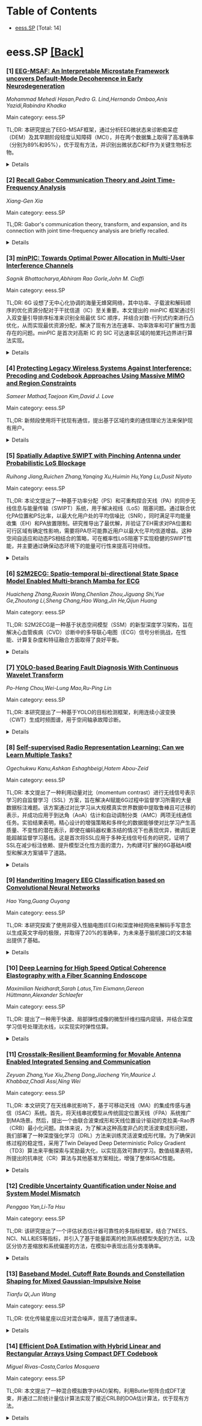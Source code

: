 <div id=toc></div>

# Table of Contents

- [eess.SP](#eess.SP) [Total: 14]


<div id='eess.SP'></div>

# eess.SP [[Back]](#toc)

### [1] [EEG-MSAF: An Interpretable Microstate Framework uncovers Default-Mode Decoherence in Early Neurodegeneration](https://arxiv.org/abs/2509.02568)
*Mohammad Mehedi Hasan,Pedro G. Lind,Hernando Ombao,Anis Yazidi,Rabindra Khadka*

Main category: eess.SP

TL;DR: 本研究提出了EEG-MSAF框架，通过分析EEG微状态来诊断痴呆症（DEM）及其早期阶段轻度认知障碍（MCI），并在两个数据集上取得了高准确率（分别为89%和95%），优于现有方法，并识别出微状态C和F作为关键生物标志物。


<details>
  <summary>Details</summary>
Motivation: 痴呆症（DEM）是日益严峻的全球健康挑战，需要早期准确的诊断。传统脑电图（EEG）分析方法难以捕捉其瞬态复杂性，因此需要新的分析方法。

Method: 本研究提出了EEG微状态分析框架（EEG-MSAF），一个端到端的流程，包括（1）自动提取微状态特征，（2）使用机器学习（ML）进行分类，（3）使用SHAP（Shapley Additive Explanations）进行特征排序，以突出关键生物标志物。

Result: 在CAUEEG数据集上，EEG-MSAF-SVM达到了89% ± 0.01的准确率，比深度学习基线CEEDNET高出19.3%。在Thessaloniki数据集上，准确率达到95% ± 0.01，与EEGConvNeXt相当。SHAP分析显示，平均相关性和出现次数是最有信息量的指标，微状态C（显著性/注意力网络）的中断是DEM预测的关键，而微状态F（默认模式网络的新模式）是MCI和DEM的关键早期生物标志物。

Conclusion: EEG-MSAF框架通过提高准确性、泛化能力和可解释性，推动了基于EEG的痴呆症诊断，并揭示了认知谱系中大脑动态的变化。

Abstract: Dementia (DEM) is a growing global health challenge, underscoring the need
for early and accurate diagnosis. Electroencephalography (EEG) provides a
non-invasive window into brain activity, but conventional methods struggle to
capture its transient complexity. We present the \textbf{EEG Microstate
Analysis Framework (EEG-MSAF)}, an end-to-end pipeline that leverages EEG
microstates discrete, quasi-stable topographies to identify DEM-related
biomarkers and distinguish DEM, mild cognitive impairment (MCI), and normal
cognition (NC). EEG-MSAF comprises three stages: (1) automated microstate
feature extraction, (2) classification with machine learning (ML), and (3)
feature ranking using Shapley Additive Explanations (SHAP) to highlight key
biomarkers. We evaluate on two EEG datasets: the public Chung-Ang University
EEG (CAUEEG) dataset and a clinical cohort from Thessaloniki Hospital. Our
framework demonstrates strong performance and generalizability. On CAUEEG,
EEG-MSAF-SVM achieves \textbf{89\% $\pm$ 0.01 accuracy}, surpassing the deep
learning baseline CEEDNET by \textbf{19.3\%}. On the Thessaloniki dataset, it
reaches \textbf{95\% $\pm$ 0.01 accuracy}, comparable to EEGConvNeXt. SHAP
analysis identifies mean correlation and occurrence as the most informative
metrics: disruption of microstate C (salience/attention network) dominates DEM
prediction, while microstate F, a novel default-mode pattern, emerges as a key
early biomarker for both MCI and DEM. By combining accuracy, generalizability,
and interpretability, EEG-MSAF advances EEG-based dementia diagnosis and sheds
light on brain dynamics across the cognitive spectrum.

</details>


### [2] [Recall Gabor Communication Theory and Joint Time-Frequency Analysis](https://arxiv.org/abs/2509.02724)
*Xiang-Gen Xia*

Main category: eess.SP

TL;DR: Gabor's communication theory, transform, and expansion, and its connection with joint time-frequency analysis are briefly recalled.


<details>
  <summary>Details</summary>
Motivation: To provide a concise overview of Gabor's foundational work in communication theory and its relation to time-frequency analysis.

Method: Review of Gabor's communication theory, Gabor transform, and Gabor expansion, highlighting their link to joint time-frequency analysis.

Result: A foundational understanding of Gabor's contributions and their relevance to time-frequency analysis.

Conclusion: Gabor's work is fundamental to understanding joint time-frequency analysis.

Abstract: In this article, we first briefly recall Gabor's communication theory and
then Gabor transform and expansion, and also its connection with joint time
frequency analysis.

</details>


### [3] [minPIC: Towards Optimal Power Allocation in Multi-User Interference Channels](https://arxiv.org/abs/2509.02797)
*Sagnik Bhattacharya,Abhiram Rao Gorle,John M. Cioffi*

Main category: eess.SP

TL;DR: 6G 设想了无中心化协调的海量无蜂窝网络，其中功率、子载波和解码顺序的优化资源分配对于干扰信道（IC）至关重要。本文提出的 minPIC 框架通过引入双变量引导排序标准来识别全局最优 SIC 顺序，并结合对数-行列式约束进行凸优化，从而实现最优资源分配，解决了现有方法在速率、功率效率和可扩展性方面存在的问题。minPIC 是首次对高斯 IC 的 SIC 可达速率区域的帕累托边界进行算法实现。


<details>
  <summary>Details</summary>
Motivation: 现有正交/非正交/速率分裂多址接入方案在干扰信道中依赖固定的启发式方法进行干扰管理，导致速率次优、功率效率低下和可扩展性问题。因此，需要一种新的框架来优化功率、子载波和解码顺序的资源分配。

Method: 提出了一种新颖的 minPIC 框架，用于在通用的多用户干扰信道中进行最优的功率、子载波和解码顺序分配。该框架通过引入双变量引导排序标准来识别全局最优的 SIC 顺序，然后使用辅助的对数-行列式约束进行凸优化，并通过二分查找有效地求解。

Result: minPIC 框架能够识别全局最优的 SIC 顺序，并实现最优的资源分配。该框架可以满足沉浸式 XR 和其他 6G 应用的高速率、低功耗目标。minPIC 是首次对高斯 IC 的 SIC 可达速率区域的帕累托边界进行算法实现。

Conclusion: minPIC 框架为无蜂窝网络中的可扩展干扰管理提供了新的途径，能够实现最优的资源分配，并满足 6G 应用的严苛要求。

Abstract: 6G envisions massive cell-free networks with spatially nested multiple access
(MAC) and broadcast (BC) channels without centralized coordination. This makes
optimal resource allocation across power, subcarriers, and decoding orders
crucial for interference channels (ICs), where neither transmitters nor
receivers can cooperate. Current orthogonal multiple access (OMA) methods, as
well as non-orthogonal (NOMA) and rate-splitting (RSMA) schemes, rely on fixed
heuristics for interference management, leading to suboptimal rates, power
inefficiency, and scalability issues. This paper proposes a novel minPIC
framework for optimal power, subcarrier, and decoding order allocation in
general multi-user ICs. Unlike existing methods, minPIC eliminates heuristic
SIC order assumptions. Despite the convexity of the IC capacity region, fixing
an SIC order induces non-convexity in resource allocation, traditionally
requiring heuristic approximations. We instead introduce a dual-variable-guided
sorting criterion to identify globally optimal SIC orders, followed by convex
optimization with auxiliary log-det constraints, efficiently solved via binary
search. We also demonstrate that minPIC could potentially meet the stringent
high-rate, low-power targets of immersive XR and other 6G applications. To the
best of our knowledge, minPIC is the first algorithmic realisation of the
Pareto boundary of the SIC-achievable rate region for Gaussian ICs, opening the
door to scalable interference management in cell-free networks.

</details>


### [4] [Protecting Legacy Wireless Systems Against Interference: Precoding and Codebook Approaches Using Massive MIMO and Region Constraints](https://arxiv.org/abs/2509.02819)
*Sameer Mathad,Taejoon Kim,David J. Love*

Main category: eess.SP

TL;DR: 新频段使用将干扰现有通信，提出基于区域约束的通信理论方法来保护现有用户。


<details>
  <summary>Details</summary>
Motivation: 新频段的需求日益增长，但使用新频段会干扰到由关键基础设施使用的现有通信，因此需要保护现有用户免受干扰。

Method: 提出了一种通信理论方法，通过在海量多输入多输出（MIMO）系统设计中加入接收功率约束（区域约束），以保护地理限制区域内的现有用户。

Result: 对单用户海量MIMO的容量和多用户海量MIMO的 총-rate 进行了分析，并提出了一种预编码设计方法，允许在新频段使用时保护现有用户。

Conclusion: 提出的基于区域约束的海量MIMO系统设计方法，可以在利用新频段的同时有效保护现有用户免受干扰。

Abstract: The ever-increasing demand for high-speed wireless communication has
generated significant interest in utilizing frequency bands that are adjacent
to those occupied by legacy wireless systems. Since the legacy wireless systems
were designed based on often decades-old assumptions about wireless
interference, utilizing these new bands will result in interference with the
existing legacy users. Many of these legacy wireless devices are used by
critical infrastructure networks upon which society depends. There is an urgent
need to develop schemes that can protect legacy users from such interference.
For many applications, legacy users are located within
geographically-constrained regions. Several studies have proposed mitigating
interference through the implementation of exclusion zones near these
geographically-constrained regions. In contrast to solutions based on
geographic exclusion zones, this paper presents a communication theory-based
solution. By leveraging knowledge of these geographically-constrained regions,
we aim to reduce the interference impact on legacy users. We achieve this by
incorporating received power constraints, termed as region constraints, in our
massive multiple-input multiple-output (MIMO) system design. We perform a
capacity analysis of single-user massive MIMO and a sum-rate analysis of the
multi-user massive MIMO system with transmit power and region constraints. We
present a precoding design method that allows for the utilization of new
frequency bands while protecting legacy users.

</details>


### [5] [Spatially Adaptive SWIPT with Pinching Antenna under Probabilistic LoS Blockage](https://arxiv.org/abs/2509.03038)
*Ruihong Jiang,Ruichen Zhang,Yanqing Xu,Huimin Hu,Yang Lu,Dusit Niyato*

Main category: eess.SP

TL;DR: 本论文提出了一种基于功率分配（PS）和可重构捏合天线（PA）的同步无线信息与能量传输（SWIPT）系统，用于解决视线（LoS）阻塞问题。通过联合优化PA位置和PS比率，以最大化用户处的平均信噪比（SNR），同时满足平均能量收集（EH）和PA放置限制。研究推导出了最优解，并验证了EH需求对PA位置和可行区域有确定性影响，需要将PA尽可能靠近用户以最大化平均信道增益。这种空间自适应和动态PS相结合的策略，可在概率性LoS阻塞下实现稳健的SWIPT性能，并主要通过确保动态环境下的能量可行性来提高可持续性。


<details>
  <summary>Details</summary>
Motivation: 在存在视线（LoS）阻塞的概率性条件下，研究如何优化同步无线信息与能量传输（SWIPT）系统的性能，特别是如何在最大化信噪比（SNR）的同时满足能量收集（EH）和天线放置的限制。

Method: 通过联合优化可重构捏合天线（PA）的位置和功率分配（PS）比率，以最大化用户处的平均信噪比（SNR），同时满足平均能量收集（EH）和PA放置的限制，并推导出闭式最优解。

Result: 研究结果表明，能量收集（EH）需求对PA的最优位置及其可行区域有确定性影响，需要将PA尽可能靠近用户以最大化平均信道增益。这种结合了空间自适应和动态功率分配（PS）的策略，可以在概率性视线（LoS）阻塞的情况下实现稳健的SWIPT性能。

Conclusion: 机械可重构性主要通过确保动态环境下的能量可行性来提高SWIPT系统的可持续性。空间自适应和动态功率分配（PS）相结合的策略，可以在概率性视线（LoS）阻塞下实现稳健的SWIPT性能。

Abstract: This paper considers a power-splitting (PS)-based simultaneous wireless
information and power transfer (SWIPT) system employing a reconfigurable
pinching antenna (PA) under probabilistic line-of-sight (LoS) blockage. We
formulate a joint optimization of the PA position and the PS ratio to maximize
the average signal-to-noise ratio (SNR) at a user, subject to its average
energy harvesting (EH) and PA placement limits. We derive a closed-form optimal
solution. Results demonstrate that the EH requirement has a deterministic
impact on the optimal PA position as well as its feasible region, requiring
deployment of the PA as close to the user as possible to maximize average
channel gain. This spatial adaptation, combined with dynamic PS, enables robust
SWIPT performance in the presence of probabilistic LoS blockage, revealing that
mechanical reconfigurability primarily enhances sustainability by ensuring
energy feasibility in dynamic environments.

</details>


### [6] [S2M2ECG: Spatio-temporal bi-directional State Space Model Enabled Multi-branch Mamba for ECG](https://arxiv.org/abs/2509.03066)
*Huaicheng Zhang,Ruoxin Wang,Chenlian Zhou,Jiguang Shi,Yue Ge,Zhoutong Li,Sheng Chang,Hao Wang,Jin He,Qijun Huang*

Main category: eess.SP

TL;DR: S2M2ECG是一种基于状态空间模型（SSM）的新型深度学习架构，旨在解决心血管疾病（CVD）诊断中的多导联心电图（ECG）信号分析挑战，在性能、计算复杂度和特征融合方面取得了良好平衡。


<details>
  <summary>Details</summary>
Motivation: 现有的深度学习方法在处理多导联心电图（ECG）信号时，在性能、计算复杂度和多源特征融合之间难以取得平衡。状态空间模型（SSM），特别是Mamba，因其高效计算和线性复杂度，为ECG信号分析提供了新的可能性。

Method: 提出了一种名为S2M2ECG的新型SSM架构，该架构包含三个层级的融合机制：1. 采用分段标记（segment tokenization）的时空双向SSM进行低层信号融合。2. 使用双向扫描的单导联时序信息融合，以提高正反向识别精度。3. 引入跨导联特征交互模块进行空间信息融合。此外，还采用了多分支设计和导联融合模块，以充分利用ECG信号特有的多导联机制。

Result: 实验结果表明，S2M2ECG在节律、形态和临床场景中均取得了优越的性能。并且，该模型的轻量化架构使其参数量接近最少，非常适合高效推理和便捷部署。

Conclusion: S2M2ECG作为一种有前景的替代方案，在性能、计算复杂度和ECG信号特性之间取得了优异的平衡，为实现高精度、轻量化的CVD诊断计算开辟了道路。

Abstract: As one of the most effective methods for cardiovascular disease (CVD)
diagnosis, multi-lead Electrocardiogram (ECG) signals present a characteristic
multi-sensor information fusion challenge that has been continuously researched
in deep learning domains. Despite the numerous algorithms proposed with
different DL architectures, maintaining a balance among performance,
computational complexity, and multi-source ECG feature fusion remains
challenging. Recently, state space models (SSMs), particularly Mamba, have
demonstrated remarkable effectiveness across various fields. Their inherent
design for high-efficiency computation and linear complexity makes them
particularly suitable for low-dimensional data like ECGs. This work proposes
S2M2ECG, an SSM architecture featuring three-level fusion mechanisms: (1)
Spatio-temporal bi-directional SSMs with segment tokenization for low-level
signal fusion, (2) Intra-lead temporal information fusion with bi-directional
scanning to enhance recognition accuracy in both forward and backward
directions, (3) Cross-lead feature interaction modules for spatial information
fusion. To fully leverage the ECG-specific multi-lead mechanisms inherent in
ECG signals, a multi-branch design and lead fusion modules are incorporated,
enabling individual analysis of each lead while ensuring seamless integration
with others. Experimental results reveal that S2M2ECG achieves superior
performance in the rhythmic, morphological, and clinical scenarios. Moreover,
its lightweight architecture ensures it has nearly the fewest parameters among
existing models, making it highly suitable for efficient inference and
convenient deployment. Collectively, S2M2ECG offers a promising alternative
that strikes an excellent balance among performance, computational complexity,
and ECG-specific characteristics, paving the way for high-performance,
lightweight computations in CVD diagnosis.

</details>


### [7] [YOLO-based Bearing Fault Diagnosis With Continuous Wavelet Transform](https://arxiv.org/abs/2509.03070)
*Po-Heng Chou,Wei-Lung Mao,Ru-Ping Lin*

Main category: eess.SP

TL;DR: 本研究提出了一种基于YOLO的目标检测框架，利用连续小波变换（CWT）生成时频图谱，用于空间轴承故障诊断。


<details>
  <summary>Details</summary>
Motivation: 为了提高轴承故障诊断的准确性和泛化能力，并实现故障的直接可视化。

Method: 将一维振动信号通过Morlet小波变换为时频图谱，然后输入YOLOv9、v10和v11模型进行故障分类。

Result: 在CWRU、PU和IMS三个数据集上，CWT-YOLO方法比MCNN-LSTM基线模型取得了更高的准确率和泛化能力。其中YOLOv11在三个数据集上的mAP分别达到99.4%、97.8%和99.5%。

Conclusion: 基于CWT和YOLO的时频图谱分析方法能够有效识别轴承故障，并且其区域感知检测机制可以直观地定位故障区域，为旋转机械的故障诊断和监测提供了一种实用的解决方案。

Abstract: This letter proposes a YOLO-based framework for spatial bearing fault
diagnosis using time-frequency spectrograms derived from continuous wavelet
transform (CWT). One-dimensional vibration signals are first transformed into
time-frequency spectrograms using Morlet wavelets to capture transient fault
signatures. These spectrograms are then processed by YOLOv9, v10, and v11
models to classify fault types. Evaluated on three benchmark datasets,
including Case Western Reserve University (CWRU), Paderborn University (PU),
and Intelligent Maintenance System (IMS), the proposed CWT--YOLO pipeline
achieves significantly higher accuracy and generalizability than the baseline
MCNN--LSTM model. Notably, YOLOv11 reaches mAP scores of 99.4% (CWRU), 97.8%
(PU), and 99.5% (IMS). In addition, its region-aware detection mechanism
enables direct visualization of fault locations in spectrograms, offering a
practical solution for condition monitoring in rotating machinery.

</details>


### [8] [Self-supervised Radio Representation Learning: Can we Learn Multiple Tasks?](https://arxiv.org/abs/2509.03077)
*Ogechukwu Kanu,Ashkan Eshaghbeigi,Hatem Abou-Zeid*

Main category: eess.SP

TL;DR: 本文提出了一种利用动量对比（momentum contrast）进行无线信号表示学习的自监督学习（SSL）方案，旨在解决AI赋能6G过程中监督学习所需的大量数据标注难题。该方案通过对比学习从大规模真实世界数据中提取鲁棒且可迁移的表示，并成功应用于到达角（AoA）估计和自动调制分类（AMC）两项无线通信任务。实验结果表明，精心设计的增强策略和多样化的数据能够使对比学习产生高质量、不变性的潜在表示，即使在编码器权重冻结的情况下也表现优异，微调后更能超越监督学习基线。这是首次将SSL应用于多种无线信号任务的研究，证明了SSL在减少标注依赖、提升模型泛化性方面的潜力，为构建可扩展的6G基础AI模型和解决方案铺平了道路。


<details>
  <summary>Details</summary>
Motivation: 监督学习在AI赋能6G方面面临数据收集和标注成本高昂的挑战，SSL能够利用大量未标记数据提供接近监督学习的性能，因此SSL在无线信号处理领域具有巨大潜力。

Method: 提出了一种基于动量对比的自监督学习方案，用于学习无线信号的表示。该方法通过对比学习从大规模真实世界数据中提取鲁棒、可迁移的表示，并对这些表示在到达角（AoA）估计和自动调制分类（AMC）两项任务上进行了评估。

Result: 通过精心设计的增强策略和多样化的数据，对比学习能够产生高质量、不变性的潜在表示，即使在编码器权重冻结的情况下也表现优异，微调后更能超越监督学习基线。

Conclusion: 自监督学习在无线信号处理方面具有巨大潜力，能够减少对标记数据的依赖，提高模型的泛化能力，为构建可扩展的6G基础AI模型和解决方案铺平了道路。

Abstract: Artificial intelligence (AI) is anticipated to play a pivotal role in 6G.
However, a key challenge in developing AI-powered solutions is the extensive
data collection and labeling efforts required to train supervised deep learning
models. To overcome this, self-supervised learning (SSL) approaches have
recently demonstrated remarkable success across various domains by leveraging
large volumes of unlabeled data to achieve near-supervised performance. In this
paper, we propose an effective SSL scheme for radio signal representation
learning using momentum contrast. By applying contrastive learning, our method
extracts robust, transferable representations from a large real-world dataset.
We assess the generalizability of these learned representations across two
wireless communications tasks: angle of arrival (AoA) estimation and automatic
modulation classification (AMC). Our results show that carefully designed
augmentations and diverse data enable contrastive learning to produce
high-quality, invariant latent representations. These representations are
effective even with frozen encoder weights, and fine-tuning further enhances
performance, surpassing supervised baselines. To the best of our knowledge,
this is the first work to propose and demonstrate the effectiveness of
self-supervised learning for radio signals across multiple tasks. Our findings
highlight the potential of self-supervised learning to transform AI for
wireless communications by reducing dependence on labeled data and improving
model generalization - paving the way for scalable foundational 6G AI models
and solutions.

</details>


### [9] [Handwriting Imagery EEG Classification based on Convolutional Neural Networks](https://arxiv.org/abs/2509.03111)
*Hao Yang,Guang Ouyang*

Main category: eess.SP

TL;DR: 本研究探索了使用非侵入性脑电图(EEG)和深度神经网络来解码手写意念以生成英文字母的极限，并取得了20%的准确率，为未来基于脑机接口的文本输出提供了基础。


<details>
  <summary>Details</summary>
Motivation: 手写意念作为一种有前景的脑机接口(BCI)范式，旨在将大脑活动转化为文本输出。与侵入式记录相比，非侵入式记录在捕捉脑信号方面更具实用性和可行性。本研究旨在探索非侵入性脑电图解码手写意念生成英文字母的极限。

Method: 本研究招募了五名参与者，记录了他们在想象书写26个英文字母时的脑电图信号。通过测量脑电图在不同字母间的相似性来研究数据集中字母的特异性模式。随后，训练了四个卷积神经网络(CNN)模型进行脑电图分类。

Result: 脑电图数据显示了清晰的字母特异性模式，证明了脑电图到文本转换的可行性。在3.85%的偶然水平准确率下，针对每个参与者训练的CNN分类器最高准确率达到了约20%。

Conclusion: 本研究首次尝试解码与手写意念相关的非侵入性脑电图信号。尽管目前的准确率不足以支持实用的脑-文本BCI，但该模型的表现揭示了将非侵入性记录的脑信号转化为文本输出的潜力，并为未来的研究奠定了基线。

Abstract: Handwriting imagery has emerged as a promising paradigm for brain-computer
interfaces (BCIs) aimed at translating brain activity into text output.
Compared with invasively recorded electroencephalography (EEG), non-invasive
recording offers a more practical and feasible approach to capturing brain
signals for BCI. This study explores the limit of decoding non-invasive EEG
associated with handwriting imagery into English letters using deep neural
networks. To this end, five participants were instructed to imagine writing the
26 English letters with their EEG being recorded from the scalp. A measurement
of EEG similarity across letters was conducted to investigate letter-specific
patterns in the dataset. Subsequently, four convolutional neural network (CNN)
models were trained for EEG classification. Descriptively, the EEG data clearly
exhibited letter-specific patterns serving as a proof-of-concept for
EEG-to-text translation. Under the chance level of accuracy at 3.85%, the CNN
classifiers trained on each participant reached the highest limit of around
20%. This study marks the first attempt to decode non-invasive EEG associated
with handwriting imagery. Although the achieved accuracy is not sufficient for
a usable brain-to-text BCI, the model's performance is noteworthy in revealing
the potential for translating non-invasively recorded brain signals into text
outputs and establishing a baseline for future research.

</details>


### [10] [Deep Learning for High Speed Optical Coherence Elastography with a Fiber Scanning Endoscope](https://arxiv.org/abs/2509.03193)
*Maximilian Neidhardt,Sarah Latus,Tim Eixmann,Gereon Hüttmann,Alexander Schlaefer*

Main category: eess.SP

TL;DR: 提出了一种用于快速、局部弹性成像的微型纤维扫描内窥镜，并结合深度学习信号处理流水线，以实现实时弹性估算。


<details>
  <summary>Details</summary>
Motivation: 传统的基于图像的弹性成像方法不适用于手术介入，特别是微创手术，因此需要一种适用于手术过程的弹性成像技术。

Method: 开发了一种微型纤维扫描内窥镜，并提出了一种基于深度学习的信号处理流水线，用于处理复杂的波场数据。该方法通过优化探头设计以实现不同的扫描模式，并采用圆锥形扫描模式以最大化时间采样频率（5.05 kHz）同时保持三维信息。使用时空深度学习网络对模型进行端到端训练，以获得局部、鲁棒的弹性估算，并生成实时弹性图。

Result: 在二维扫描中，该方法将平均绝对误差从传统相位跟踪的 11.33±12.78 kPa 降低到 6.31±5.76 kPa。在未估计波方向的扫描中，该三维方法将误差从传统二维方法的 19.75±21.82 kPa 降低到 4.48±3.63 kPa。该方法在离体猪组织中也验证了其可行性。

Conclusion: 所提出的微型纤维扫描内窥镜和深度学习方法能够进行快速、局部、实时的弹性成像，并在软组织病理学评估和手术介入方面具有应用潜力。

Abstract: Tissue stiffness is related to soft tissue pathologies and can be assessed
through palpation or via clinical imaging systems, e.g., ultrasound or magnetic
resonance imaging. Typically, the image based approaches are not suitable
during interventions, particularly for minimally invasive surgery. To this end,
we present a miniaturized fiber scanning endoscope for fast and localized
elastography. Moreover, we propose a deep learning based signal processing
pipeline to account for the intricate data and the need for real-time
estimates. Our elasticity estimation approach is based on imaging complex and
diffuse wave fields that encompass multiple wave frequencies and propagate in
various directions. We optimize the probe design to enable different scan
patterns. To maximize temporal sampling while maintaining three-dimensional
information we define a scan pattern in a conical shape with a temporal
frequency of 5.05 kHz. To efficiently process the image sequences of complex
wave fields we consider a spatio-temporal deep learning network. We train the
network in an end-to-end fashion on measurements from phantoms representing
multiple elasticities. The network is used to obtain localized and robust
elasticity estimates, allowing to create elasticity maps in real-time. For 2D
scanning, our approach results in a mean absolute error of 6.31+-5.76 kPa
compared to 11.33+-12.78 kPa for conventional phase tracking. For scanning
without estimating the wave direction, the novel 3D method reduces the error to
4.48+-3.63 kPa compared to 19.75+-21.82 kPa for the conventional 2D method.
Finally, we demonstrate feasibility of elasticity estimates in ex-vivo porcine
tissue.

</details>


### [11] [Crosstalk-Resilient Beamforming for Movable Antenna Enabled Integrated Sensing and Communication](https://arxiv.org/abs/2509.03273)
*Zeyuan Zhang,Yue Xiu,Zheng Dong,Jiacheng Yin,Maurice J. Khabbaz,Chadi Assi,Ning Wei*

Main category: eess.SP

TL;DR: 本文研究了在天线串扰影响下，基于可移动天线（MA）的集成传感与通信（ISAC）系统。首先，将天线串扰模型从传统固定位置天线（FPA）系统推广到MA场景。然后，提出一个由联合波束成形和天线位置设计驱动的克拉美-Rao界（CRB）最小化问题。具体来说，为了解决这种高度非凸的灵活波束成形问题，我们部署了一种深度强化学习（DRL）方法来训练灵活波束成形代理。为了确保训练过程的稳定性，采用了Twin Delayed Deep Deterministic Policy Gradient（TD3）算法来平衡探索与奖励最大化，以实现高效可靠的学习。数值结果表明，所提出的抗串扰（CR）算法与其他基准方案相比，增强了整体ISAC性能。


<details>
  <summary>Details</summary>
Motivation: 在可移动天线（MA）的集成传感与通信（ISAC）系统中，天线串扰会影响系统性能。本文旨在解决这一问题。

Method: 1. 提出天线串扰模型，并将其推广到MA场景。 2. 提出一个由联合波束成形和天线位置设计驱动的CRB最小化问题。 3. 采用深度强化学习（DRL）方法，特别是Twin Delayed Deep Deterministic Policy Gradient（TD3）算法，来解决高度非凸的灵活波束成形问题。 4. 通过数值结果验证所提出算法的有效性。

Result: 所提出的抗串扰（CR）算法在ISAC性能上优于其他基准方案。

Conclusion: 本文提出的抗串扰（CR）算法能够有效解决MA-ISAC系统中的天线串扰问题，并通过DRL方法优化波束成形和天线位置，从而提升整体ISAC性能。

Abstract: This paper investigates a movable antenna (MA) enabled integrated sensing and
communication (ISAC) system under the influence of antenna crosstalk. First, it
generalizes the antenna crosstalk model from the conventional fixed-position
antenna (FPA) system to the MA scenario. Then, a Cramer-Rao bound (CRB)
minimization problem driven by joint beamforming and antenna position design is
presented. Specifically, to address this highly non-convex flexible beamforming
problem, we deploy a deep reinforcement learning (DRL) approach to train a
flexible beamforming agent. To ensure stability during training, a Twin Delayed
Deep Deterministic Policy Gradient (TD3) algorithm is adopted to balance
exploration with reward maximization for efficient and reliable learning.
Numerical results demonstrate that the proposed crosstalk-resilient (CR)
algorithm enhances the overall ISAC performance compared to other benchmark
schemes.

</details>


### [12] [Credible Uncertainty Quantification under Noise and System Model Mismatch](https://arxiv.org/abs/2509.03311)
*Penggao Yan,Li-Ta Hsu*

Main category: eess.SP

TL;DR: 该研究提出了一个评估状态估计器可靠性的多指标框架，结合了NEES、NCI、NLL和ES等指标，并引入了基于能量距离的检测系统模型失配的方法，以及区分协方差缩放和系统偏差的方法，在模拟中表现出高分类准确率。


<details>
  <summary>Details</summary>
Motivation: 评估状态估计器自我评估的不确定性度量的可靠性，因为这些度量可能因模型不匹配等问题而产生误导。

Method: 构建了一个包含NEES、NCI、负对数似然（NLL）和能量分数（ES）的“可信度组合”，并提出了基于能量距离的检测系统模型失配的新方法，以及利用NLL和ES的不对称敏感性来区分协方差缩放和系统偏差的方法。

Result: 在六种不同的可信度场景下，通过蒙特卡洛模拟，所提出的方法实现了80-100%的高分类准确率，显著优于单一指标基线方法。

Conclusion: 所提出的框架为将可信度指标模式转化为对模型缺陷的可操作诊断提供了一个实用的工具。

Abstract: State estimators often provide self-assessed uncertainty metrics, such as
covariance matrices, whose reliability is critical for downstream tasks.
However, these self-assessments can be misleading due to underlying modeling
violations like noise or system model mismatch. This letter addresses the
problem of estimator credibility by introducing a unified, multi-metric
evaluation framework. We construct a compact credibility portfolio that
synergistically combines traditional metrics like the Normalized Estimation
Error Squared (NEES) and the Noncredibility Index (NCI) with proper scoring
rules, namely the Negative Log-Likelihood (NLL) and the Energy Score (ES). Our
key contributions are a novel energy distance-based location test to robustly
detect system model misspecification and a method that leverages the asymmetric
sensitivities of NLL and ES to distinguish optimism covariance scaling from
system bias. Monte Carlo simulations across six distinct credibility scenarios
demonstrate that our proposed method achieves high classification accuracy
(80-100%), drastically outperforming single-metric baselines which consistently
fail to provide a complete and correct diagnosis. This framework provides a
practical tool for turning patterns of credibility indicators into actionable
diagnoses of model deficiencies.

</details>


### [13] [Baseband Model, Cutoff Rate Bounds and Constellation Shaping for Mixed Gaussian-Impulsive Noise](https://arxiv.org/abs/2509.03333)
*Tianfu Qi,Jun Wang*

Main category: eess.SP

TL;DR: 优化传输星座以应对混合噪声，提高了通信速率。


<details>
  <summary>Details</summary>
Motivation: 解决通信系统中白高斯噪声（WGN）和脉冲噪声（IN）混合对系统性能造成的严重影响。

Method: 首先，从混合噪声的通带模型推导出基带表示。然后，推导出混合噪声的截断率（CR）的闭式上下界。接着，利用这些界作为优化传输星座点的标准，通过投影梯度法求解优化问题，并分析了解的收敛性和性质。

Result: 提出的CR界限被证明是紧密的，并表现出预期的渐近行为。此外，与基线相比，优化的星座方案实现了显著的速率提升。

Conclusion: 优化的星座方案在混合噪声环境下有效提高了通信系统的速率。

Abstract: Mixed noise, composed of white Gaussian noise (WGN) and impulsive noise (IN),
appears in numerous communication scenarios and can severely degrade system
performance. In this paper, we address this issue by optimizing the transmitted
constellation under mixed noise based on a theoretical analysis of the cutoff
rate (CR). First, starting from the passband model of the mixed noise, we
derive its corresponding baseband representation. Due to the complexity of the
CR, an exact analytic expression is generally intractable. Therefore, the
baseband noise model is employed to obtain closed-form lower and upper bounds
of the CR. A piecewise linear approximation is applied to derive efficient
bounds by exploiting the algebraic properties of the integral terms. These
bounds are then used as criteria to optimize the transmitted constellation
points in both geometric and probabilistic distributions. The projected
gradient method is employed to solve the optimization problem, and the
convergence and properties of the solutions are analyzed. Numerical results
demonstrate that the proposed CR bounds are tight and exhibit the expected
asymptotic behavior. Furthermore, the optimized constellation scheme achieves a
significant rate improvement compared to baselines.

</details>


### [14] [Efficient DoA Estimation with Hybrid Linear and Rectangular Arrays Using Compact DFT Codebook](https://arxiv.org/abs/2509.03488)
*Miguel Rivas-Costa,Carlos Mosquera*

Main category: eess.SP

TL;DR: 本文提出了一种混合模拟数字(HAD)架构，利用Butler矩阵合成DFT波束，并通过二阶统计量估计算法实现了接近CRLB的DOA估计算法，优于现有方法。


<details>
  <summary>Details</summary>
Motivation: 在HAD架构中，由于数字维度的限制和波束形成设计的约束，精确的DOA估计算法仍然面临挑战。

Method: 提出了一种HAD架构，采用Butler矩阵在均匀线性阵列上合成DFT波束，并利用波束形成信号的类Cauchy位移结构，引入二阶统计量估计算法。

Result: 所提出的算法实现了接近CRLB的近优精度，并在仿真中优于现有技术。

Conclusion: 本文提出的算法能够实现高精度的DOA估计算法。

Abstract: Hybrid Analog and Digital (HAD) architectures provide a cost-effective
alternative for large-scale antenna arrays, but accurate Direction-of-Arrival
(DoA) estimation remains challenging due to limited digital dimensionality and
constrained beamforming design. In this work, we propose a HAD architecture
that employs Butler matrices to synthesize DFT beams over a uniform linear
array. By exploiting the Cauchy-like displacement structure of the beamformed
signal, we introduce a second-order statistics estimation algorithm that
achieves near-optimal accuracy, approaching the Cram\'er-Rao Lower Bound (CRLB)
and outperforming state-of-the-art methods in simulation.

</details>
